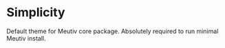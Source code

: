 # Simplicity

Default theme for Meutiv core package. Absolutely required to run minimal Meutiv install.
